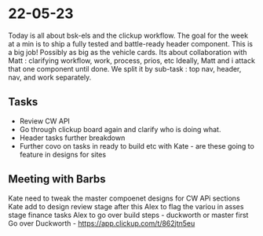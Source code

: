 # 22-05-23

Today is all about bsk-els and the clickup workflow. The goal for the week at a min is to ship a fully tested and battle-ready header component. This is a big job! Possibly as big as the vehicle cards.
Its about collaboration with Matt : clarifying workflow, work, process, prios, etc
Ideally, Matt and i attack that one component until done. We split it by sub-task : top nav, header, nav, and work separately.

## Tasks
- Review CW API
- Go through clickup board again and clarify who is doing what.
- Header tasks further breakdown
- Further covo on tasks in ready to build etc with Kate - are these going to feature in designs for sites

## Meeting with Barbs
Kate need to tweak the master compoenet designs for CW APi sections
Kate add to design review stage after this
Alex to flag the variou in asses stage finance tasks
Alex to go over build steps - duckworth or master first
Go over Duckworth - https://app.clickup.com/t/862jtn5eu
